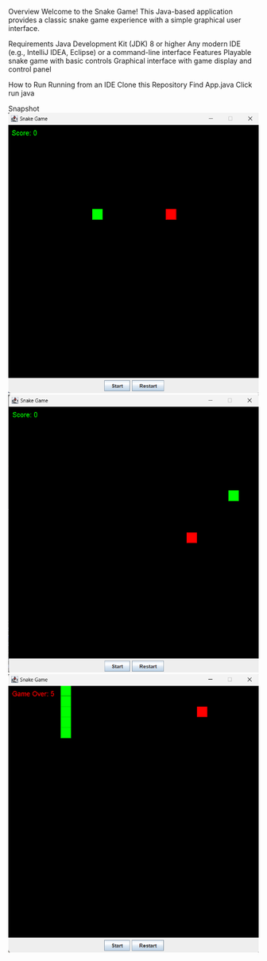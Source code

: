Overview
Welcome to the Snake Game! This Java-based application provides a classic snake game experience with a simple graphical user interface.

Requirements
Java Development Kit (JDK) 8 or higher
Any modern IDE (e.g., IntelliJ IDEA, Eclipse) or a command-line interface
Features
Playable snake game with basic controls
Graphical interface with game display and control panel

How to Run
Running from an IDE
Clone this Repository
Find App.java 
Click run java

Snapshot
![alt text](image.png)
![alt text](image-1.png)
![alt text](image-2.png)
